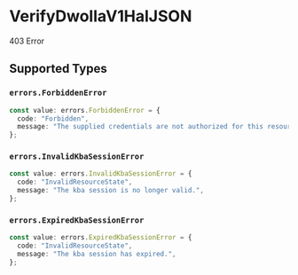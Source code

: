 # VerifyDwollaV1HalJSON

403 Error


## Supported Types

### `errors.ForbiddenError`

```typescript
const value: errors.ForbiddenError = {
  code: "Forbidden",
  message: "The supplied credentials are not authorized for this resource.",
};
```

### `errors.InvalidKbaSessionError`

```typescript
const value: errors.InvalidKbaSessionError = {
  code: "InvalidResourceState",
  message: "The kba session is no longer valid.",
};
```

### `errors.ExpiredKbaSessionError`

```typescript
const value: errors.ExpiredKbaSessionError = {
  code: "InvalidResourceState",
  message: "The kba session has expired.",
};
```

